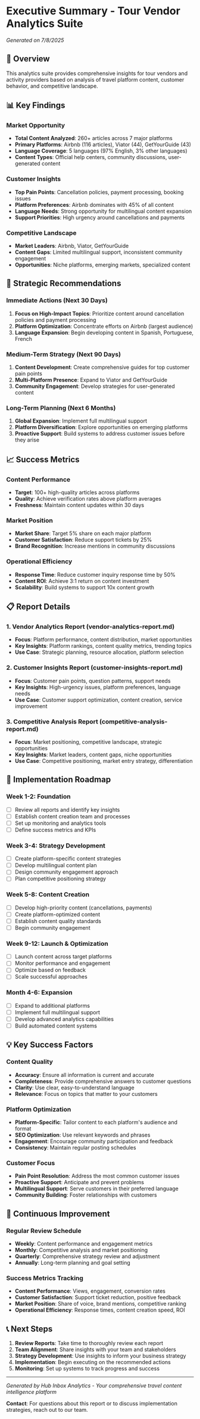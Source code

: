# Executive Summary - Tour Vendor Analytics Suite
*Generated on 7/8/2025*

## 🎯 Overview

This analytics suite provides comprehensive insights for tour vendors and activity providers based on analysis of travel platform content, customer behavior, and competitive landscape.

## 📊 Key Findings

### Market Opportunity
- **Total Content Analyzed**: 260+ articles across 7 major platforms
- **Primary Platforms**: Airbnb (116 articles), Viator (44), GetYourGuide (43)
- **Language Coverage**: 5 languages (97% English, 3% other languages)
- **Content Types**: Official help centers, community discussions, user-generated content

### Customer Insights
- **Top Pain Points**: Cancellation policies, payment processing, booking issues
- **Platform Preferences**: Airbnb dominates with 45% of all content
- **Language Needs**: Strong opportunity for multilingual content expansion
- **Support Priorities**: High urgency around cancellations and payments

### Competitive Landscape
- **Market Leaders**: Airbnb, Viator, GetYourGuide
- **Content Gaps**: Limited multilingual support, inconsistent community engagement
- **Opportunities**: Niche platforms, emerging markets, specialized content

## 🚀 Strategic Recommendations

### Immediate Actions (Next 30 Days)
1. **Focus on High-Impact Topics**: Prioritize content around cancellation policies and payment processing
2. **Platform Optimization**: Concentrate efforts on Airbnb (largest audience)
3. **Language Expansion**: Begin developing content in Spanish, Portuguese, French

### Medium-Term Strategy (Next 90 Days)
1. **Content Development**: Create comprehensive guides for top customer pain points
2. **Multi-Platform Presence**: Expand to Viator and GetYourGuide
3. **Community Engagement**: Develop strategies for user-generated content

### Long-Term Planning (Next 6 Months)
1. **Global Expansion**: Implement full multilingual support
2. **Platform Diversification**: Explore opportunities on emerging platforms
3. **Proactive Support**: Build systems to address customer issues before they arise

## 📈 Success Metrics

### Content Performance
- **Target**: 100+ high-quality articles across platforms
- **Quality**: Achieve verification rates above platform averages
- **Freshness**: Maintain content updates within 30 days

### Market Position
- **Market Share**: Target 5% share on each major platform
- **Customer Satisfaction**: Reduce support tickets by 25%
- **Brand Recognition**: Increase mentions in community discussions

### Operational Efficiency
- **Response Time**: Reduce customer inquiry response time by 50%
- **Content ROI**: Achieve 3:1 return on content investment
- **Scalability**: Build systems to support 10x content growth

## 📋 Report Details

### 1. Vendor Analytics Report (vendor-analytics-report.md)
- **Focus**: Platform performance, content distribution, market opportunities
- **Key Insights**: Platform rankings, content quality metrics, trending topics
- **Use Case**: Strategic planning, resource allocation, platform selection

### 2. Customer Insights Report (customer-insights-report.md)
- **Focus**: Customer pain points, question patterns, support needs
- **Key Insights**: High-urgency issues, platform preferences, language needs
- **Use Case**: Customer support optimization, content creation, service improvement

### 3. Competitive Analysis Report (competitive-analysis-report.md)
- **Focus**: Market positioning, competitive landscape, strategic opportunities
- **Key Insights**: Market leaders, content gaps, niche opportunities
- **Use Case**: Competitive positioning, market entry strategy, differentiation

## 🎯 Implementation Roadmap

### Week 1-2: Foundation
- [ ] Review all reports and identify key insights
- [ ] Establish content creation team and processes
- [ ] Set up monitoring and analytics tools
- [ ] Define success metrics and KPIs

### Week 3-4: Strategy Development
- [ ] Create platform-specific content strategies
- [ ] Develop multilingual content plan
- [ ] Design community engagement approach
- [ ] Plan competitive positioning strategy

### Week 5-8: Content Creation
- [ ] Develop high-priority content (cancellations, payments)
- [ ] Create platform-optimized content
- [ ] Establish content quality standards
- [ ] Begin community engagement

### Week 9-12: Launch & Optimization
- [ ] Launch content across target platforms
- [ ] Monitor performance and engagement
- [ ] Optimize based on feedback
- [ ] Scale successful approaches

### Month 4-6: Expansion
- [ ] Expand to additional platforms
- [ ] Implement full multilingual support
- [ ] Develop advanced analytics capabilities
- [ ] Build automated content systems

## 💡 Key Success Factors

### Content Quality
- **Accuracy**: Ensure all information is current and accurate
- **Completeness**: Provide comprehensive answers to customer questions
- **Clarity**: Use clear, easy-to-understand language
- **Relevance**: Focus on topics that matter to your customers

### Platform Optimization
- **Platform-Specific**: Tailor content to each platform's audience and format
- **SEO Optimization**: Use relevant keywords and phrases
- **Engagement**: Encourage community participation and feedback
- **Consistency**: Maintain regular posting schedules

### Customer Focus
- **Pain Point Resolution**: Address the most common customer issues
- **Proactive Support**: Anticipate and prevent problems
- **Multilingual Support**: Serve customers in their preferred language
- **Community Building**: Foster relationships with customers

## 🔄 Continuous Improvement

### Regular Review Schedule
- **Weekly**: Content performance and engagement metrics
- **Monthly**: Competitive analysis and market positioning
- **Quarterly**: Comprehensive strategy review and adjustment
- **Annually**: Long-term planning and goal setting

### Success Metrics Tracking
- **Content Performance**: Views, engagement, conversion rates
- **Customer Satisfaction**: Support ticket reduction, positive feedback
- **Market Position**: Share of voice, brand mentions, competitive ranking
- **Operational Efficiency**: Response times, content creation speed, ROI

## 📞 Next Steps

1. **Review Reports**: Take time to thoroughly review each report
2. **Team Alignment**: Share insights with your team and stakeholders
3. **Strategy Development**: Use insights to inform your business strategy
4. **Implementation**: Begin executing on the recommended actions
5. **Monitoring**: Set up systems to track progress and success

---

*Generated by Hub Inbox Analytics - Your comprehensive travel content intelligence platform*

**Contact**: For questions about this report or to discuss implementation strategies, reach out to our team.

